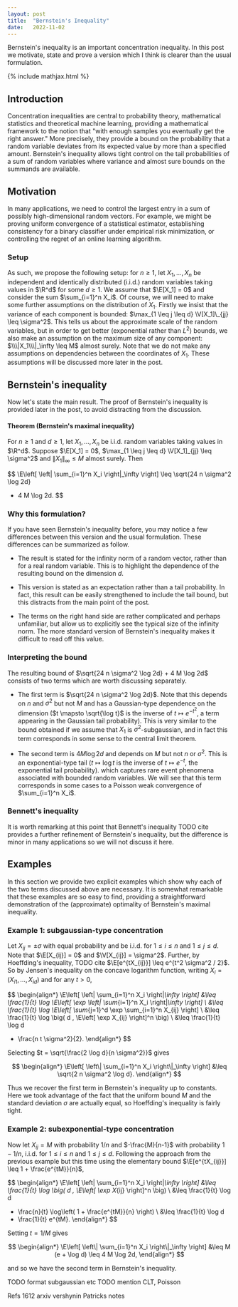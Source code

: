```yaml
---
layout: post
title:  "Bernstein's Inequality"
date:   2022-11-02
---
```


Bernstein's inequality is an important concentration inequality.
In this post we motivate, state and prove a
version which I think
is clearer than the usual formulation.

{% include mathjax.html %}

<div style="display:none">
  $ \newcommand \R {\mathbb{R}} $
  $ \newcommand \P {\mathbb{P}} $
  $ \newcommand \E {\mathbb{E}} $
  $ \newcommand \I {\mathbb{I}} $
  $ \newcommand \V {\mathbb{V}} $
  $ \newcommand \cX {\mathcal{X}} $
  $ \newcommand \Ber {\mathrm{Ber}} $
  $ \newcommand \Pois {\mathrm{Pois}} $
  $ \newcommand \Bin {\mathrm{Bin}} $
  $ \newcommand \cN {\mathcal{N}} $
  $ \newcommand \N {\mathbb{N}} $
</div>

## Introduction

Concentration inequalities are central to
probability theory, mathematical statistics and theoretical machine learning,
providing a mathematical framework to the notion that
"with enough samples you eventually get the right answer."
More precisely, they provide a bound on the probability
that a random variable deviates from its expected value
by more than a specified amount.
Bernstein's inequality allows tight control
on the tail probabilities of a sum of random variables
where variance and almost sure bounds on the summands are available.

## Motivation

In many applications, we need to control the largest entry in a sum
of possibly high-dimensional random vectors.
For example,
we might be proving uniform convergence
of a statistical estimator,
establishing consistency for a
binary classifier under empirical risk minimization,
or controlling the regret of an online learning algorithm.

### Setup

As such, we propose the following setup:
for $n \geq 1$, let $X_1, \ldots, X_n$ be
independent and identically distributed (i.i.d.)
random variables taking values in $\R^d$ for some $d \geq 1$.
We assume that $\E[X_1] = 0$ and consider the sum
$\sum_{i=1}^n X_i$.
Of course, we will need to make some further assumptions
on the distribution of $X_1$.
Firstly we insist that the variance of each component
is bounded:
$\max_{1 \leq j \leq d} \V[X_1]\_{jj} \leq \sigma^2$.
This tells us about the approximate scale
of the random variables,
but in order to get better (exponential rather than $L^2$)
bounds, we also make an assumption on the maximum size
of any component:
$\\\|X_1\\\|_\infty \leq M$ almost surely.
Note that we do not make any assumptions
on dependencies between the coordinates of $X_1$.
These assumptions will be discussed more later in the post.

## Bernstein's inequality

Now let's state the main result.
The proof of Bernstein's inequality
is provided later in the post,
to avoid distracting from the discussion.

<div class="box-rounded">

<h4> Theorem  (Bernstein's maximal inequality) </h4>

For $n \geq 1$ and $d \geq 1$,
let $X_1, \ldots, X_n$ be
i.i.d. random variables taking values in $\R^d$.
Suppose $\E[X_1] = 0$,
$\max_{1 \leq j \leq d} \V[X_1]_{jj} \leq \sigma^2$
and $\|X_1\|_\infty \leq M$ almost surely.
Then

$$
\E\left[
\left\|
\sum_{i=1}^n X_i
\right\|_\infty
\right]
\leq
\sqrt{24 n \sigma^2 \log 2d}
+ 4 M \log 2d.
$$

</div>

### Why this formulation?

If you have seen Bernstein's inequality before,
you may notice a few differences between this version
and the usual formulation.
These differences can be summarized as follow.


- The result is stated for the infinity norm of a random vector,
  rather than for a real random variable.
  This is to highlight the dependence of the resulting bound
  on the dimension $d$.

- This version is stated as an expectation rather than a tail probability.
  In fact, this result can be easily strengthened to include the tail bound,
  but this distracts from the main point of the post.

- The terms on the right hand side are rather complicated
  and perhaps unfamiliar,
  but allow us to explicitly see the typical size of the infinity norm.
  The more standard version of Bernstein's inequality makes it difficult
  to read off this value.

### Interpreting the bound

The resulting bound of
$\sqrt{24 n \sigma^2 \log 2d} + 4 M \log 2d$
consists of two terms
which are worth discussing separately.

- The first term is
  $\sqrt{24 n \sigma^2 \log 2d}$.
  Note that this depends on $n$ and $\sigma^2$ but not $M$
  and has a Gaussian-type dependence on the dimension
  ($t \mapsto \sqrt{\log t}$ is the inverse of
  $t \mapsto e^{-t^2}$, a term appearing in the Gaussian tail probability).
  This is very similar to the bound obtained if we assume that
  $X_1$ is $\sigma^2$-subgaussian,
  and in fact this term corresponds in some sense
  to the central limit theorem.

- The second term is
  $4 M \log 2d$
  and depends on $M$ but not $n$ or $\sigma^2$.
  This is an exponential-type tail
  ($t \mapsto \log t$ is the inverse of
  $t \mapsto e^{-t}$, the exponential tail probability).
  which captures rare event phenomena associated with
  bounded random variables.
  We will see that this term corresponds in some cases
  to a Poisson weak convergence of
  $\sum_{i=1}^n X_i$.

### Bennett's inequality

It is worth remarking at this point that Bennett's inequality
TODO cite
provides a further refinement of Bernstein's inequality,
but the difference is minor in many
applications so we will not discuss it here.





## Examples

In this section we provide two explicit examples
which show why each of the two terms discussed above are necessary.
It is somewhat remarkable that these examples are so easy to find,
providing a straightforward demonstration of the
(approximate) optimality of Bernstein's maximal inequality.

### Example 1: subgaussian-type concentration

Let $X_{ij} = \pm \sigma$
with equal probability
and be i.i.d. for $1 \leq i \leq n$
and $1 \leq j \leq d$.
Note that $\E[X_{ij}] = 0$ and $\V[X_{ij}] = \sigma^2$.
Further, by Hoeffding's inequality, TODO cite
$\E[e^{tX_{ij}}] \leq e^{t^2 \sigma^2 / 2}$.
So by Jensen's inequality on the concave logarithm function,
writing $X_i = (X_{i1}, \ldots, X_{id})$ and for any $t > 0$,

$$
\begin{align*}
\E\left[
\left\|
\sum_{i=1}^n X_i
\right\|_\infty
\right]
&\leq
\frac{1}{t}
\log \E\left[
\exp
\left\|
\sum_{i=1}^n X_i
\right\|_\infty
\right] \\
&\leq
\frac{1}{t}
\log \E\left[
\sum_{j=1}^d
\exp
\sum_{i=1}^n X_{ij}
\right] \\
&\leq
\frac{1}{t}
\log
\big(
d \,
\E\left[
\exp
X_{ij}
\right]^n
\big) \\
&\leq
\frac{1}{t}
\log d
+ \frac{n t \sigma^2}{2}.
\end{align*}
$$

Selecting $t = \sqrt{\frac{2 \log d}{n \sigma^2}}$
gives

$$
\begin{align*}
\E\left[
\left\|
\sum_{i=1}^n X_i
\right\|_\infty
\right]
&\leq
\sqrt{2 n \sigma^2 \log d}.
\end{align*}
$$

Thus we recover the first term in Bernstein's inequality up to constants.
Here we took advantage of the fact that the uniform bound $M$
and the standard deviation $\sigma$ are actually equal,
so Hoeffding's inequality is fairly tight.




### Example 2: subexponential-type concentration

Now let $X_{ij} = M$ with probability $1/n$
and $-\frac{M}{n-1}$ with probability $1 - 1/n$,
i.i.d. for $1 \leq i \leq n$
and $1 \leq j \leq d$.
Following the approach from the previous example but
this time using the elementary bound
$\E[e^{tX_{ij}}] \leq 1 + \frac{e^{tM}}{n}$,

$$
\begin{align*}
\E\left[
\left\|
\sum_{i=1}^n X_i
\right\|_\infty
\right]
&\leq
\frac{1}{t}
\log
\big(
d \,
\E\left[
\exp
X_{ij}
\right]^n
\big) \\
&\leq
\frac{1}{t}
\log d
+ \frac{n}{t}
\log\left(
1 + \frac{e^{tM}}{n}
\right) \\
&\leq
\frac{1}{t}
\log d
+ \frac{1}{t} e^{tM}.
\end{align*}
$$

Setting $t = 1/M$ gives

$$
\begin{align*}
\E\left[
\left\|
\sum_{i=1}^n X_i
\right\|_\infty
\right]
&\leq
M (e + \log d)
\leq 4 M \log 2d,
\end{align*}
$$

and so we have the second term in Bernstein's inequality.




TODO format subgaussian etc
TODO mention CLT, Poisson

Refs
1612 arxiv vershynin
Patricks notes
